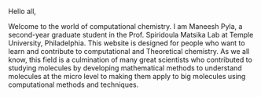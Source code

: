 Hello all,

Welcome to the world of computational chemistry.
I am Maneesh Pyla, a second-year graduate student in the Prof. Spiridoula Matsika Lab at Temple University, Philadelphia. This website is designed for people who want to learn and contribute to computational and Theoretical chemistry. As we all know, this field is a culmination of many great scientists who contributed to studying molecules by developing mathematical methods to understand molecules at the micro level to making them apply to big molecules using computational methods and techniques.
